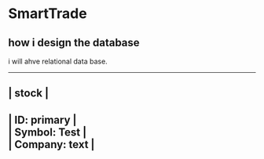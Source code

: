 # SmartTrade

## how i design the database
i will ahve relational data base.

-----------------------------
|          stock            |<br>
-----------------------------
|     ID: primary           |<br>
|     Symbol: Test          |<br>
|     Company: text         |<br>
-----------------------------